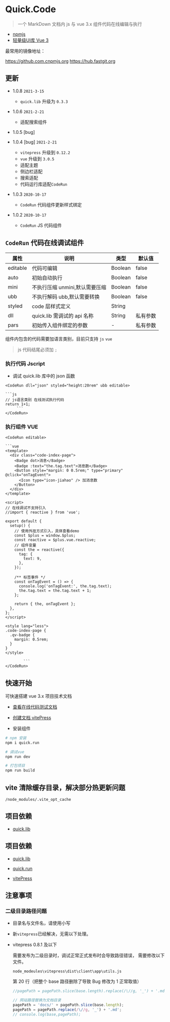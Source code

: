 # Quick.Code

> 一个 MarkDown 文档内 js 与 vue 3.x 组件代码在线编辑与执行

- [npmjs ](http://npmjs.com/package/qveui)
- [轻量级UI库 Vue 3](https://qve.gitee.io/docs/)

最常用的镜像地址：

https://github.com.cnpmjs.org
https://hub.fastgit.org

## 更新

- 1.0.8
  `2021-3-15`
  -  `quick.lib` 升级为 `0.3.3`

- 1.0.6
  `2021-2-21`

  - 适配搜索组件

- 1.0.5 [bug]
- 1.0.4 [bug]
  `2021-2-21`

  - `vitepress` 升级到 `0.12.2`
  - `vue` 升级到 `3.0.5`
  - 适配主题
  - 侧边栏适配
  - 搜索适配
  - 代码运行库适配`CodeRun`

- 1.0.3
  `2020-10-17`

  - `CodeRun` 代码组件更新样式绑定

- 1.0.2
  `2020-10-17`

  - `CodeRun` JS 代码组件

## `CodeRun` 代码在线调试组件

| 属性     | 说明                           | 类型    | 默认值   |
| -------- | ------------------------------ | ------- | -------- |
| editable | 代码可编辑                     | Boolean | false    |
| auto     | 初始自动执行                   | Boolean | false    |
| mini     | 不执行压缩 unmini,默认需要压缩 | Boolean | false    |
| ubb      | 不执行解码 ubb,默认需要转换    | Boolean | false    |
| styled   | code 层样式定义                | String  |          |
| dll      | quick.lib 需调试的 api 名称    | String  | 私有参数 |
| pars     | 初始传入组件绑定的参数         | -       | 私有参数 |

组件内包含的代码需要加语言类别，目前只支持 `js` `vue`

> js 代码结尾必须加 `;`

### 执行代码 Jscript

- 调试 quick.lib 库中的 json 函数

````
<CodeRun dll="json" styled="height:20rem" ubb editable>

```js
// js语言类别 在线测试执行代码
return 1+1;
     ```
</CodeRun>
````

### 执行组件 VUE

````
<CodeRun editable>

```vue
<template>
  <div class="code-index-page">
    <Badge dot>消息</Badge>
    <Badge :text="the.tag.text">消息数</Badge>
    <Button style="margin: 0 0.5rem;" type="primary" @click="onTagEvent">
      <Icon type="icon-jiahao" /> 加消息数
    </Button>
  </div>
</template>

<script>
// 在线调试不支持引入
//import { reactive } from 'vue';

export default {
  setup() {
    // 使用外挂方式引入，具体查看demo
    const $plus = window.$plus;
    const reactive = $plus.vue.reactive;
    // 组件变量
    const the = reactive({
      tag: {
        text: 9,
      },
    });

    /** 标签事件 */
    const onTagEvent = () => {
      console.log('onTagEvent:', the.tag.text);
      the.tag.text = the.tag.text + 1;
    };

    return { the, onTagEvent };
  },
};
</script>

<style lang="less">
.code-index-page {
  .qv-badge {
    margin: 0.5rem;
  }
}
</style>

        ```
</CodeRun>
````

## 快速开始

可快速搭建 vue 3.x 项目技术文档

- [查看在线代码测试文档](https://qve.gitee.io/docs/)

- [创建文档 vitePress](https://github.com/vuejs/vitepress)

- 安装组件

```bash
# npm 安装
npm i quick.run

# 调试vue
npm run dev

# 打包项目
npm run build
```

## vite 清除缓存目录，解决部分热更新问题

`/node_modules/.vite_opt_cache`

## 项目依赖

- [quick.lib](https://www.npmjs.com/package/quick.lib)

## 项目依赖

- [quick.lib](https://www.npmjs.com/package/quick.lib)
- [quick.run](https://www.npmjs.com/package/quick.run)

- [vitePress](https://github.com/vuejs/vitepress)

## 注意事项

### 二级目录路径问题

- 目录名与文件名，请使用小写

- 新`vitepress`已经解决，无需以下处理。

- vitepress 0.8.1 及以下

  需要发布为二级目录时，调试正常正式发布时会导致路径错误，
  需要修改以下文件。

  `node_modeules\vitepress\dist\client\app\utils.js`

  第 20 行（把整个 base 路径删除了导致 Bug 修改为 1 正常取值）

  ```js
  //pagePath = pagePath.slice(base.length).replace(/\//g, '_') + '.md';

  // 网站路径替换为文档目录
  pagePath = 'docs/' + pagePath.slice(base.length);
  pagePath = pagePath.replace(/\//g, '_') + '.md';
  // console.log(base,pagePath);
  ```